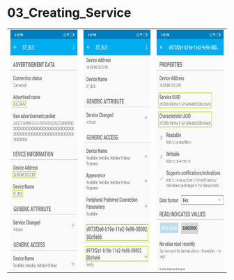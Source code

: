 # 03_Creating_Service

<table>
  <tr>
    <td><img src="Screenshots/Creating_Service1.jpeg" width=300 height=550></td>
    <td><img src="Screenshots/Creating_Service2.jpeg" width=300 height=550></td>
    <td><img src="Screenshots/Creating_Service3.jpeg" width=300 height=550></td>
  </tr>
 </table>

